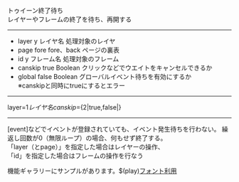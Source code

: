 トゥイーン終了待ち  
レイヤーやフレームの終了を待ち、再開する

***
- layer	y		レイヤ名	処理対象のレイヤ
- page		fore	fore、back	ページの裏表
- id	y		フレーム名	処理対象のフレーム
- canskip		true	Boolean	クリックなどでウエイトをキャンセルできるか
- global		false	Boolean	グローバルイベント待ちを有効にするか<br/>※canskipと同時にtrueにするとエラー

***
layer=${1{{レイヤ名}}} canskip=${2|true,false|}

***
[event]などでイベントが登録されていても、イベント発生待ちを行わない。 繰返し回数が0（無限ループ）の場合、何もせず終了する。  
「layer（とpage）」を指定した場合はレイヤーの操作、  
「id」を指定した場合はフレームの操作を行なう

機能ギャラリーにサンプルがあります。$(play)[フォント利用](https://famibee.github.io/SKYNovel_gallery/?cur=tag_tsy)
